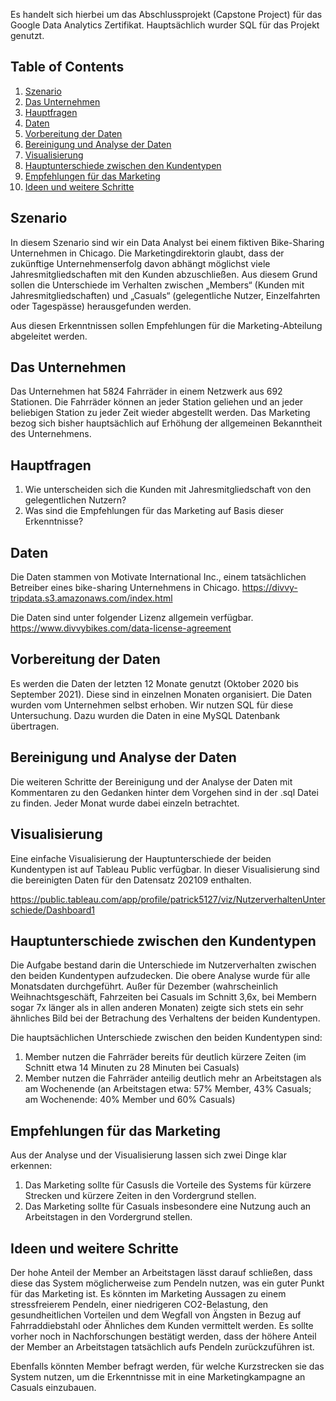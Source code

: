 Es handelt sich hierbei um das Abschlussprojekt (Capstone Project) für das Google Data Analytics Zertifikat. 
Hauptsächlich wurder SQL für das Projekt genutzt. 


## Table of Contents

1. [Szenario](https://github.com/PatrickUlbrich/CapstoneProject#szenario)  
2. [Das Unternehmen](https://github.com/PatrickUlbrich/CapstoneProject#das-unternehmen)
3. [Hauptfragen](https://github.com/PatrickUlbrich/CapstoneProject#szenario)
4. [Daten](https://github.com/PatrickUlbrich/CapstoneProject#szenario)
5. [Vorbereitung der Daten](https://github.com/PatrickUlbrich/CapstoneProject#Vorbereitung-der-Daten)
6. [Bereinigung und Analyse der Daten](https://github.com/PatrickUlbrich/CapstoneProject#Bereinigung-und-Analyse-der-Daten)
7. [Visualisierung](https://github.com/PatrickUlbrich/CapstoneProject#szenario)
8. [Hauptunterschiede zwischen den Kundentypen](https://github.com/PatrickUlbrich/CapstoneProject#Hauptunterschiede-zwischen-den-Kundentypen)
9. [Empfehlungen für das Marketing](https://github.com/PatrickUlbrich/CapstoneProject#Empfehlungen-für-das-Marketing)
10. [Ideen und weitere Schritte](https://github.com/PatrickUlbrich/CapstoneProject#Ideen-und-weitere-Schritte)


## Szenario
In diesem Szenario sind wir ein Data Analyst bei einem fiktiven Bike-Sharing Unternehmen in Chicago. Die Marketingdirektorin glaubt, dass der zukünftige Unternehmenserfolg davon abhängt möglichst viele Jahresmitgliedschaften mit den Kunden abzuschließen. Aus diesem Grund sollen die Unterschiede im Verhalten zwischen „Members“ (Kunden mit Jahresmitgliedschaften) und „Casuals“ (gelegentliche Nutzer, Einzelfahrten oder Tagespässe) herausgefunden werden.

Aus diesen Erkenntnissen sollen Empfehlungen für die Marketing-Abteilung abgeleitet werden. 

## Das Unternehmen
Das Unternehmen hat 5824 Fahrräder in einem Netzwerk aus 692 Stationen. Die Fahrräder können an jeder Station geliehen und an jeder beliebigen Station zu jeder Zeit wieder abgestellt werden. Das Marketing bezog sich bisher hauptsächlich auf Erhöhung der allgemeinen Bekanntheit des Unternehmens. 

## Hauptfragen
1. Wie unterscheiden sich die Kunden mit Jahresmitgliedschaft von den gelegentlichen Nutzern?
2. Was sind die Empfehlungen für das Marketing auf Basis dieser Erkenntnisse? 

## Daten
Die Daten stammen von Motivate International Inc., einem tatsächlichen Betreiber eines bike-sharing Unternehmens in Chicago. https://divvy-tripdata.s3.amazonaws.com/index.html 

Die Daten sind unter folgender Lizenz allgemein verfügbar. https://www.divvybikes.com/data-license-agreement 

## Vorbereitung der Daten
Es werden die Daten der letzten 12 Monate genutzt (Oktober 2020 bis September 2021). Diese sind in einzelnen Monaten organisiert. Die Daten wurden vom Unternehmen selbst erhoben. 
Wir nutzen SQL für diese Untersuchung. Dazu wurden die Daten in eine MySQL Datenbank übertragen. 

## Bereinigung und Analyse der Daten
Die weiteren Schritte der Bereinigung und der Analyse der Daten mit Kommentaren zu den Gedanken hinter dem Vorgehen sind in der .sql Datei zu finden. Jeder Monat wurde dabei einzeln betrachtet. 

## Visualisierung 
Eine einfache Visualisierung der Hauptunterschiede der beiden Kundentypen ist auf Tableau Public verfügbar. In dieser Visualisierung sind die bereinigten Daten für den Datensatz 202109 enthalten.

https://public.tableau.com/app/profile/patrick5127/viz/NutzerverhaltenUnterschiede/Dashboard1 

## Hauptunterschiede zwischen den Kundentypen
Die Aufgabe bestand darin die Unterschiede im Nutzerverhalten zwischen den beiden Kundentypen aufzudecken. Die obere Analyse wurde für alle Monatsdaten durchgeführt. 
Außer für Dezember (wahrscheinlich Weihnachtsgeschäft, Fahrzeiten bei Casuals im Schnitt 3,6x, bei Membern sogar 7x länger als in allen anderen Monaten) zeigte sich stets ein sehr ähnliches Bild bei der Betrachung des Verhaltens der beiden Kundentypen. 

Die hauptsächlichen Unterschiede zwischen den beiden Kundentypen sind:
1. Member nutzen die Fahrräder bereits für deutlich kürzere Zeiten (im Schnitt etwa 14 Minuten zu 28 Minuten bei Casuals)
2. Member nutzen die Fahrräder anteilig deutlich mehr an Arbeitstagen als am Wochenende (an Arbeitstagen etwa: 57% Member, 43% Casuals; am Wochenende: 40% Member und 60% Casuals)

## Empfehlungen für das Marketing
Aus der Analyse und der Visualisierung lassen sich zwei Dinge klar erkennen: 
1. Das Marketing sollte für Casusls die Vorteile des Systems für kürzere Strecken und kürzere Zeiten in den Vordergrund stellen.
2. Das Marketing sollte für Casuals insbesondere eine Nutzung auch an Arbeitstagen in den Vordergrund stellen. 

## Ideen und weitere Schritte 
Der hohe Anteil der Member an Arbeitstagen lässt darauf schließen, dass diese das System möglicherweise zum Pendeln nutzen, was ein guter Punkt für das Marketing ist. Es könnten im Marketing Aussagen zu einem stressfreierem Pendeln, einer niedrigeren CO2-Belastung, den gesundheitlichen Vorteilen und dem Wegfall von Ängsten in Bezug auf Fahrraddiebstahl oder Ähnliches dem Kunden vermittelt werden. Es sollte vorher noch in Nachforschungen bestätigt werden, dass der höhere Anteil der Member an Arbeitstagen tatsächlich aufs Pendeln zurückzuführen ist.

Ebenfalls könnten Member befragt werden, für welche Kurzstrecken sie das System nutzen, um die Erkenntnisse mit in eine Marketingkampagne an Casuals einzubauen. 
